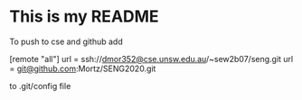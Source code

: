 # This is my README
To push to cse and github add

[remote "all"]
        url = ssh://dmor352@cse.unsw.edu.au/~sew2b07/seng.git
        url = git@github.com:Mortz/SENG2020.git

to .git/config file
